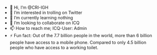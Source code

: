 - 👋 Hi, I’m @CRI-IGH
- 👀 I’m interested in trolling on Twitter
- 🌱 I’m currently learning nothing
- 💞️ I’m looking to collaborate on ICQ
- 📫 How to reach me; ICQ-User: Admin
- ⚡ Fun fact: Out of the 7.7 billion people in the world, more than 6 billion people have access to a mobile phone. Compared to only 4.5 billion people who have access to a working toilet.

<!---
CRI-IGH/CRI-IGH is a ✨ special ✨ repository because its `README.md` (this file) appears on your GitHub profile.
You can click the Preview link to take a look at your changes.
--->
